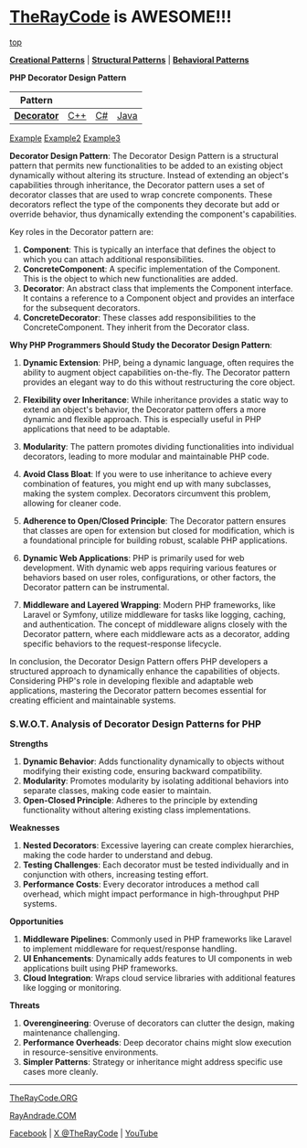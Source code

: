 # [TheRayCode](../../../README.md) is AWESOME!!!

[top](../README.md)

**[Creational Patterns](../README.md)** | **[Structural Patterns](../../Structural/README.md)** | **[Behavioral Patterns](../../Behavioral/README.md)**

**PHP Decorator Design Pattern**

|Pattern|   |   |   |
|---|---|---|---|
| [**Decorator**](README.md) | [C++](../../../CPP/Structural/Decorator/README.md) | [C#](../../../Csharp/Structural/Decorator/README.md) | [Java](../../../Java/Structural/Decorator/README.md) |

[Example](Example/README.md) [Example2](Example2/README.md) [Example3](Example3/README.md)

**Decorator Design Pattern**:
The Decorator Design Pattern is a structural pattern that permits new functionalities to be added to an existing object dynamically without altering its structure. Instead of extending an object's capabilities through inheritance, the Decorator pattern uses a set of decorator classes that are used to wrap concrete components. These decorators reflect the type of the components they decorate but add or override behavior, thus dynamically extending the component's capabilities.

Key roles in the Decorator pattern are:
1. **Component**: This is typically an interface that defines the object to which you can attach additional responsibilities.
2. **ConcreteComponent**: A specific implementation of the Component. This is the object to which new functionalities are added.
3. **Decorator**: An abstract class that implements the Component interface. It contains a reference to a Component object and provides an interface for the subsequent decorators.
4. **ConcreteDecorator**: These classes add responsibilities to the ConcreteComponent. They inherit from the Decorator class.

**Why PHP Programmers Should Study the Decorator Design Pattern**:
1. **Dynamic Extension**: PHP, being a dynamic language, often requires the ability to augment object capabilities on-the-fly. The Decorator pattern provides an elegant way to do this without restructuring the core object.

2. **Flexibility over Inheritance**: While inheritance provides a static way to extend an object's behavior, the Decorator pattern offers a more dynamic and flexible approach. This is especially useful in PHP applications that need to be adaptable.

3. **Modularity**: The pattern promotes dividing functionalities into individual decorators, leading to more modular and maintainable PHP code.

4. **Avoid Class Bloat**: If you were to use inheritance to achieve every combination of features, you might end up with many subclasses, making the system complex. Decorators circumvent this problem, allowing for cleaner code.

5. **Adherence to Open/Closed Principle**: The Decorator pattern ensures that classes are open for extension but closed for modification, which is a foundational principle for building robust, scalable PHP applications.

6. **Dynamic Web Applications**: PHP is primarily used for web development. With dynamic web apps requiring various features or behaviors based on user roles, configurations, or other factors, the Decorator pattern can be instrumental.

7. **Middleware and Layered Wrapping**: Modern PHP frameworks, like Laravel or Symfony, utilize middleware for tasks like logging, caching, and authentication. The concept of middleware aligns closely with the Decorator pattern, where each middleware acts as a decorator, adding specific behaviors to the request-response lifecycle.

In conclusion, the Decorator Design Pattern offers PHP developers a structured approach to dynamically enhance the capabilities of objects. Considering PHP's role in developing flexible and adaptable web applications, mastering the Decorator pattern becomes essential for creating efficient and maintainable systems.

### **S.W.O.T. Analysis of Decorator Design Patterns for PHP**

**Strengths**  
1. **Dynamic Behavior**: Adds functionality dynamically to objects without modifying their existing code, ensuring backward compatibility.  
2. **Modularity**: Promotes modularity by isolating additional behaviors into separate classes, making code easier to maintain.  
3. **Open-Closed Principle**: Adheres to the principle by extending functionality without altering existing class implementations.

**Weaknesses**  
1. **Nested Decorators**: Excessive layering can create complex hierarchies, making the code harder to understand and debug.  
2. **Testing Challenges**: Each decorator must be tested individually and in conjunction with others, increasing testing effort.  
3. **Performance Costs**: Every decorator introduces a method call overhead, which might impact performance in high-throughput PHP systems.

**Opportunities**  
1. **Middleware Pipelines**: Commonly used in PHP frameworks like Laravel to implement middleware for request/response handling.  
2. **UI Enhancements**: Dynamically adds features to UI components in web applications built using PHP frameworks.  
3. **Cloud Integration**: Wraps cloud service libraries with additional features like logging or monitoring.

**Threats**  
1. **Overengineering**: Overuse of decorators can clutter the design, making maintenance challenging.  
2. **Performance Overheads**: Deep decorator chains might slow execution in resource-sensitive environments.  
3. **Simpler Patterns**: Strategy or inheritance might address specific use cases more cleanly.

---

[TheRayCode.ORG](https://www.TheRayCode.org)

[RayAndrade.COM](https://www.RayAndrade.com)

[Facebook](https://www.facebook.com/TheRayCode/) | [X @TheRayCode](https://www.x.com/TheRayCode/) | [YouTube](https://www.youtube.com/TheRayCode/)
